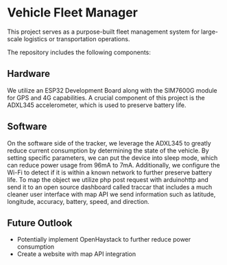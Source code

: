 # Vehicle Fleet Manager

This project serves as a purpose-built fleet management system for large-scale logistics or transportation operations.

The repository includes the following components:

## Hardware

We utilize an ESP32 Development Board along with the SIM7600G module for GPS and 4G capabilities. A crucial component of this project is the ADXL345 accelerometer, which is used to preserve battery life.

## Software

On the software side of the tracker, we leverage the ADXL345 to greatly reduce current consumption by determining the state of the vehicle. By setting specific parameters, we can put the device into sleep mode, which can reduce power usage from 96mA to 7mA. Additionally, we configure the Wi-Fi to detect if it is within a known network to further preserve battery life. To map the object we utilize php post request with arduinohttp and send it to an open source dashboard called traccar that includes a much cleaner user interface with map API we send information such as latitude, longitude, accuracy, battery, speed, and direction.

## Future Outlook

- Potentially implement OpenHaystack to further reduce power consumption
- Create a website with map API integration
